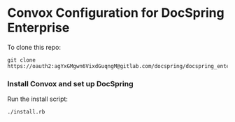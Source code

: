# Convox Configuration for DocSpring Enterprise

To clone this repo:

```
git clone https://oauth2:agYxGMgwn6VixdGuqngM@gitlab.com/docspring/docspring_enterprise_gilts.git
```

### Install Convox and set up DocSpring

Run the install script:

```
./install.rb
```
